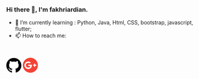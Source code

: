 ### Hi there 👋, I'm fakhriardian.

- 🌱 I’m currently learning : Python, Java, Html, CSS, bootstrap, javascript, flutter;
- 📫 How to reach me: 
 <br/>

 
<a href="https://https://github.com/fakhriardian"><img src="https://github.com/agnihotriketan/agnihotriketan/blob/master/sm/github-logo.png" width="40" /></a>
<a href="mailto:ardianrafi2000@gmail.com"><img src="https://github.com/agnihotriketan/agnihotriketan/blob/master/sm/google-plus.png" width="40" /></a>



<!--
**fakhriardian/fakhriardian** is a ✨ _special_ ✨ repository because its `README.md` (this file) appears on your GitHub profile.
